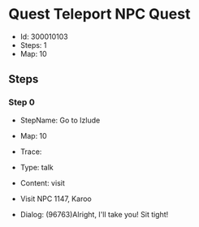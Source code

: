 # Quest Teleport NPC Quest

- Id: 300010103
- Steps: 1
- Map: 10

## Steps

### Step 0
- StepName:  Go to Izlude
- Map:  10
- Trace:  
- Type:  talk
- Content:  visit
- Visit NPC 1147, Karoo

- Dialog: (96763)Alright, I'll take you! Sit tight! 


